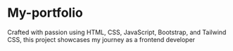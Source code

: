 # My-portfolio
Crafted with passion using HTML, CSS, JavaScript, Bootstrap, and Tailwind CSS, this project showcases my journey as a frontend developer
